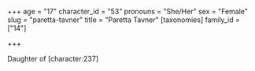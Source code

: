 +++
age = "17"
character_id = "53"
pronouns = "She/Her"
sex = "Female"
slug = "paretta-tavner"
title = "Paretta Tavner"
[taxonomies]
family_id = ["14"]

+++

Daughter of \[character:237\]
